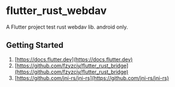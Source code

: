 # flutter_rust_webdav

A Flutter project test rust webdav lib. android only.

## Getting Started

1. [https://docs.flutter.dev](https://docs.flutter.dev)
2. [https://github.com/fzyzcjy/flutter_rust_bridge](https://github.com/fzyzcjy/flutter_rust_bridge)
3. [https://github.com/jni-rs/jni-rs](https://github.com/jni-rs/jni-rs)
